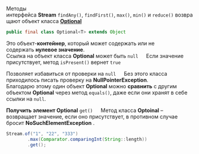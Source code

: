 
Методы интерфейса **Stream** `findAny()`, `findFirst()`, `max()`, `min()` и `reduce()` возвращают объект класса [**Optional**](https://docs.oracle.com/en/java/javase/18/docs/api/java.base/java/util/Optional.html)

```java
public final class Optional<T> extends Object
```

Это объект-**контейнер**, который может содержать или не содержать **нулевое значение**.  
Ссылка на объект класса **Optional** может быть `null   `Если значение присутствует, метод `isPresent()` вернет `true`

Позволяет избавиться от проверки на `null   `Без этого класса приходилось писать проверку на **NullPointerException**.  
Благодарю этому один объект **Optional** можно **сравнить** с другим объектом **Optional** через метод `equals()`, даже если они хранят в себе ссылки на `null`.

**Получить элемент Optional** `get()   `Метод класса **Optoinal** – возвращает значение, если оно присутствует, в противном случае бросит **NoSuchElementException** .

```java
Stream.of("1", "22", "333")
        .max(Comparator.comparingInt(String::length))
        .get();
```